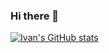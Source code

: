 ### Hi there 👋

[![Ivan's GitHub stats](https://github-readme-stats.vercel.app/api?username=ixmorrow&count_private=true&show_icons=true&theme=dracula)](https://github.com/ixmorrow/github-readme-stats)

<!--
Here are some ideas to get you started:

- 🔭 I’m currently working on ...
- 🌱 I’m currently learning ...
- 👯 I’m looking to collaborate on ...
- 🤔 I’m looking for help with ...
- 💬 Ask me about ...
- 📫 How to reach me: ...
- 😄 Pronouns: ...
- ⚡ Fun fact: ...
-->
